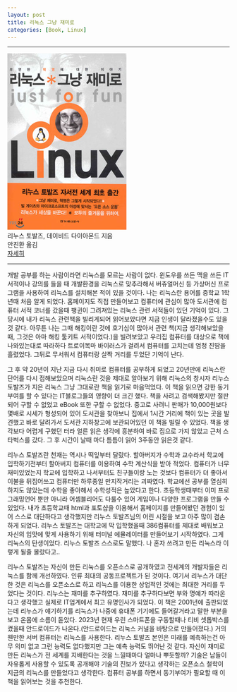 ```yaml
---
layout: post
title: 리눅스 그냥 재미로
categories: [Book, Linux]
---
```



---
 ![linux just for fun book img](/images/linux-for-fun.jpg)   
 리누스 토발즈, 데이비드 다이아몬드 지음   
 안진환 옮김   
 [자세히](http://www.yes24.com/Product/Goods/197293)
 
 ---
 개발 공부를 하는 사람이라면 리눅스를 모르는 사람이 없다. 윈도우를 쓰든 맥을 쓰든 IT서적이나 강의를 들을 때 개발환경을 리눅스로 맞추라해서 버츄얼머신 등 가상머신 프로그램을 사용하여 리눅스를 설치해본 적이 있을 것이다. 나는 리눅스란 용어를 중학교 1학년때 처음 알게 되었다. 홈페이지도 직접 만들어보고 컴퓨터에 관심이 많아 도서관에 컴퓨터 서적 코너를 갔을때 팽귄이 그려져있는 리눅스 관련 서적들이 있던 기억이 있다. 그 당시에 내가 리눅스 관련책을 빌리게되어 읽어보았다면 지금 인생이 달라졌을수도 있을 것 같다. 아무튼 나는 그때 해킹이란 것에 호기심이 많아서 관련 책(지금 생각해보았을 때, 그것은 아마 해킹 툴키트 서적이었다.)을 빌려보았고 우리집 컴퓨터를 대상으로 책에 나와있는대로 따라하다 트로이목마 바이러스가 걸려서 컴퓨터를 고치는데 엄청 진땀을 흘렸었다. 그뒤로 무서워서 컴퓨터랑 살짝 거리를 두었단 기억이 난다.   
    
    
 그 후 약 20년이 지난 지금 다시 취미로 컴퓨터를 공부하게 되었고 20년만에 리눅스란 단어를 다시 접해보았으며 리눅스란 것을 제대로 알아보기 위해 리눅스의 창시자 리누스 토발즈가 지은 리눅스 그냥 그대로란 책을 읽기로 마음먹었다. 이 책을 읽으면 강한 동기부여를 할 수 있다는 IT블로그들의 영향이 더 크긴 했다. 책을 사려고 검색해봤지만 절판되어 구할 수 없었고 eBook 또한 구할 수 없었다. 중고로 사려니 판매가 10,000원보다 몇배로 시세가 형성되어 있어 도서관을 찾아보니 집에서 1시간 거리에 책이 있는 곳을 발견했고 바로 달려가서 도서관 지하창고에 보관되어있던 이 책을 빌릴 수 있었다. 책을 생각보다 어렵게 구했던 터라 얼른 읽은 생각에 흥분하여 바로 집으로 가지 않았고 근처 스타벅스를 갔다. 그 후 시간이 날때 마다 틈틈이 읽어 3주동안 읽은것 같다.   
    
    
 리누스 토발즈란 천재는 역시나 떡잎부터 달랐다. 할아버지가 수학과 교수라서 학교에 입학하기전부터 할아버지 컴퓨터를 이용하여 수학 계산식을 받아 적었다. 컴퓨터가 너무 재미있었는지 학교에 입학하고 나서부터도 친구들이랑 노는 것보다 컴퓨터가 더 좋아서 이불을 뒤집어쓰고 컴퓨터만 하루종일 만지작거리는 괴짜였다. 학교에선 공부를 열심히하지도 않았는데 수학을 좋아해서 수학성적은 높았다고 한다. 초등학생때부터 이미 프로그래밍언어 뿐만 아니라 어셈블리어도 다룰수 있어 게임이나 다양한 프로그램을 만들 수 있었다. 내가 초등학교때 html과 포토샵을 이용해서 홈페이지를 만들어봤던 경험이 있어 스스로 대단하다고 생각했지만 리누스 토발즈님의 어린 시절을 보고 아주 많이 겸손하게 되었다. 리누스 토발즈는 대학교에 막 입학했을때 386컴퓨터를 제대로 배워보고 자신의 입맛에 맞게 사용하기 위해 터미널 에뮬레이터를 만들어보기 시작하였다. 그게 리눅스의 탄생이었다. 리누스 토발즈 스스로도 말했다. 나 혼자 쓰려고 만든 리눅스라 이렇게 될줄 몰랐다고..   
    
    
 리누스 토발즈는 자신이 만든 리눅스를 오픈소스로 공개하였고 전세계의 개발자들은 리눅스를 함께 개선하였다. 인류 최대의 공동프로젝트가 된 것이다. 여기서 리누스가 대단한 것은 리눅스를 오픈소스로 하고 리눅스를 이용한 상업적인 것에는 최대한 거리를 두었다는 것이다. 리누스는 재미를 추구하였다. 재미를 추구하다보면 부와 명예가 따라온다고 생각했고 실제로 IT업계에서 최고 유명인사가 되었다. 이 책은 2001년에 출판되었는데 리누스가 얘기하기를 리눅스가 나중에 휴대폰 기기에도 들어갈거라고 말한 부분을 보고 온몸에 소름이 돋았다. 2023년 현재 우린 스마트폰을 구동할때나 티비 셋톱박스를 켰을때 안드로이드가 나온다.(안드로이드는 리눅스 커널을 바탕으로 만들어졌다.) 거의 웬만한 서버 컴퓨터는 리눅스를 사용한다. 리누스 토발즈 본인은 미래를 예측하는건 아무 의미 없고 그런 능력도 없다했지만 그는 예측 능력도 뛰어난 것 같다. 자신이 재미로 만든 리눅스가 전 세계를 지배한다는 것을 느낄때마다 얼마나 뿌듯할까? 기술은 남들이 자유롭게 사용할 수 있도록 공개해야 기술의 진보가 있다고 생각하는 오픈소스 철학이 지금의 리눅스를 만들었다고 생각한다. 컴퓨터 공부를 하면서 동기부여가 필요할 때 이 책을 읽어보는 것을 추천한다.
